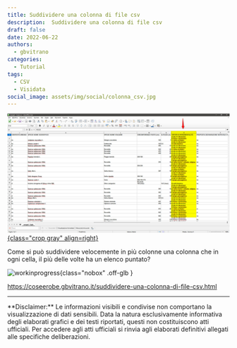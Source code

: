 ```yaml
---
title: Suddividere una colonna di file csv
description:  Suddividere una colonna di file csv
draft: false
date: 2022-06-22
authors:
  - gbvitrano
categories:
  - Tutorial
tags:
  - CSV
  - Visidata
social_image: assets/img/social/colonna_csv.jpg
--- 
```

<style>.md-typeset code { background-color: #fff0;} 
</style>
[![colonna_csv](colonna_csv.jpg "Suddividere una colonna di file csv" ){class="crop gray" align=right}](index.md) 

Come si può suddividere velocemente in più colonne una colonna che in ogni cella, il più delle volte ha un elenco puntato?

![workinprogress](https://coseerobe.it/assets/img/workinprogress.jpg "Work in progress"){class="nobox" .off-glb }

https://coseerobe.gbvitrano.it/suddividere-una-colonna-di-file-csv.html


<hr>
**Disclaimer:** Le informazioni visibili e condivise non comportano la visualizzazione di dati sensibili. Data la natura esclusivamente informativa degli elaborati grafici e dei testi riportati, questi non costituiscono atti ufficiali. Per accedere agli atti ufficiali si rinvia agli elaborati definitivi allegati alle specifiche deliberazioni.